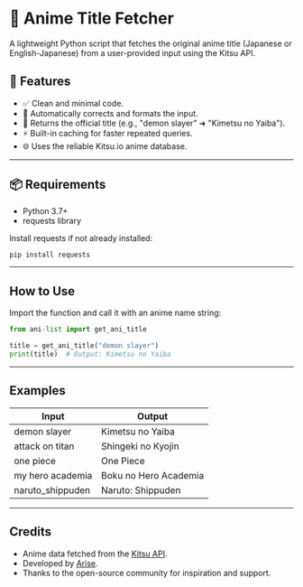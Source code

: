 # 🎌 Anime Title Fetcher

A lightweight Python script that fetches the original anime title (Japanese or English-Japanese) from a user-provided input using the Kitsu API.

## 🌟 Features

- ✅ Clean and minimal code.
- 🔎 Automatically corrects and formats the input.
- 🎴 Returns the official title (e.g., "demon slayer" ➜ "Kimetsu no Yaiba").
- ⚡ Built-in caching for faster repeated queries.
- 🌐 Uses the reliable Kitsu.io anime database.

---

## 📦 Requirements

- Python 3.7+
- requests library

Install requests if not already installed:

```bash
pip install requests
```

---

## How to Use

Import the function and call it with an anime name string:

```python
from ani-list import get_ani_title

title = get_ani_title("demon slayer")
print(title)  # Output: Kimetsu no Yaiba
```

---

## Examples

| Input            | Output               |
|------------------|----------------------|
| demon slayer     | Kimetsu no Yaiba     |
| attack on titan  | Shingeki no Kyojin   |
| one piece        | One Piece            |
| my hero academia | Boku no Hero Academia|
| naruto_shippuden | Naruto: Shippuden    |

---

## Credits

- Anime data fetched from the [Kitsu API](https://kitsu.io/api/edge/anime).
- Developed by [Arise](https://t.me/wxxoxo).
- Thanks to the open-source community for inspiration and support.
